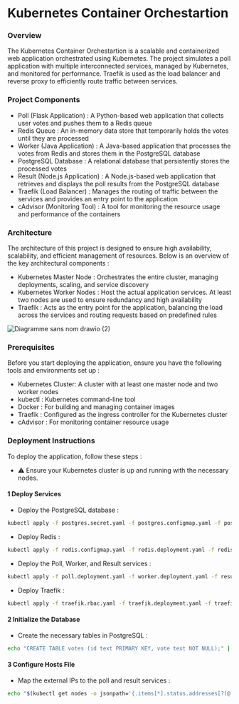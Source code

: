 # Kubernetes Container Orchestartion #

### Overview ###

The Kubernetes Container Orchestartion is a scalable and containerized web application orchestrated using Kubernetes. The project simulates a poll application with multiple interconnected services, managed by Kubernetes, and monitored for performance. Traefik is used as the load balancer and reverse proxy to efficiently route traffic between services.

### Project Components ###

- Poll (Flask Application) : A Python-based web application that collects user votes and pushes them to a Redis queue
- Redis Queue : An in-memory data store that temporarily holds the votes until they are processed
- Worker (Java Application) : A Java-based application that processes the votes from Redis and stores them in the PostgreSQL database
- PostgreSQL Database : A relational database that persistently stores the processed votes
- Result (Node.js Application) : A Node.js-based web application that retrieves and displays the poll results from the PostgreSQL database
- Traefik (Load Balancer) : Manages the routing of traffic between the services and provides an entry point to the application
- cAdvisor (Monitoring Tool) : A tool for monitoring the resource usage and performance of the containers


### Architecture ###

The architecture of this project is designed to ensure high availability, scalability, and efficient management of resources. Below is an overview of the key architectural components :
- Kubernetes Master Node : Orchestrates the entire cluster, managing deployments, scaling, and service discovery
- Kubernetes Worker Nodes : Host the actual application services. At least two nodes are used to ensure redundancy and high availability
- Traefik : Acts as the entry point for the application, balancing the load across the services and routing requests based on predefined rules

![Diagramme sans nom drawio (2)](https://github.com/user-attachments/assets/53511900-769f-41a2-af67-3bb973ba71ec)


### Prerequisites ###

Before you start deploying the application, ensure you have the following tools and environments set up : 
- Kubernetes Cluster: A cluster with at least one master node and two worker nodes
- kubectl : Kubernetes command-line tool
- Docker : For building and managing container images
- Traefik : Configured as the ingress controller for the Kubernetes cluster
- cAdvisor : For monitoring container resource usage


### Deployment Instructions ###

To deploy the application, follow these steps :
- ⚠️ Ensure your Kubernetes cluster is up and running with the necessary nodes.

#### 1 Deploy Services ####

- Deploy the PostgreSQL database :
```bash
kubectl apply -f postgres.secret.yaml -f postgres.configmap.yaml -f postgres.volume.yaml -f postgres.deployment.yaml -f postgres.service.yaml
```

- Deploy Redis :
```bash
kubectl apply -f redis.configmap.yaml -f redis.deployment.yaml -f redis.service.yaml
```

- Deploy the Poll, Worker, and Result services :
```bash
kubectl apply -f poll.deployment.yaml -f worker.deployment.yaml -f result.deployment.yaml -f poll.service.yaml -f result.service.yaml -f poll.ingress.yaml -f result.ingress.yaml
```

- Deploy Traefik :
```bash
kubectl apply -f traefik.rbac.yaml -f traefik.deployment.yaml -f traefik.service.yaml
```
#### 2 Initialize the Database ####

- Create the necessary tables in PostgreSQL :
```bash
echo "CREATE TABLE votes (id text PRIMARY KEY, vote text NOT NULL);" | kubectl exec -i -c postgres-container psql -U POSTGRES_USER
```

#### 3 Configure Hosts File ####

- Map the external IPs to the poll and result services :
```bash
echo "$(kubectl get nodes -o jsonpath='{.items[*].status.addresses[?(@.type=="ExternalIP")].address}') poll.dop.io result.dop.io" | sudo tee -a /etc/hosts
```










